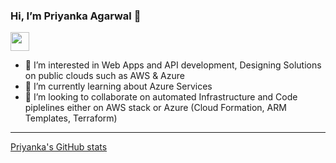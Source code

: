 ### Hi, I’m Priyanka Agarwal 👋

[<img height="30" src="https://img.shields.io/badge/linkedin-blue.svg?&style=for-the-badge&logo=linkedin&logoColor=white" />](https://www.linkedin.com/in/priyanka-agarwal-162247142/)

- 👀 I’m interested in Web Apps and API development, Designing Solutions on public clouds such as AWS & Azure
- 🌱 I’m currently learning about Azure Services
- 💞️ I’m looking to collaborate on automated Infrastructure and Code piplelines either on AWS stack or Azure (Cloud Formation, ARM Templates, Terraform)

---

[Priyanka's GitHub stats](https://github-readme-stats.vercel.app/api?username=priyanka010392&count_private=true&show_icons=true&theme=radical)

<!---
priyanka010392/priyanka010392 is a ✨ special ✨ repository because its `README.md` (this file) appears on your GitHub profile.
You can click the Preview link to take a look at your changes.
--->
